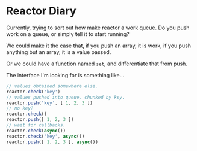 # Reactor Diary

Currently, trying to sort out how make reactor a work queue. Do you push work on
a queue, or simply tell it to start running?

We could make it the case that, if you push an array, it is work, if you push
anything but an array, it is a value passed.

Or we could have a function named `set`, and differentiate that from push.

The interface I'm looking for is something like...

```javascript
// values obtained somewhere else.
reactor.check('key')
// values pushed into queue, chunked by key.
reactor.push('key', [ 1, 2, 3 ])
// no key?
reactor.check()
reactor.push([ 1, 2, 3 ])
// wait for callbacks.
reactor.check(async())
reactor.check('key', async())
reactor.push([ 1, 2, 3 ], async())
```
